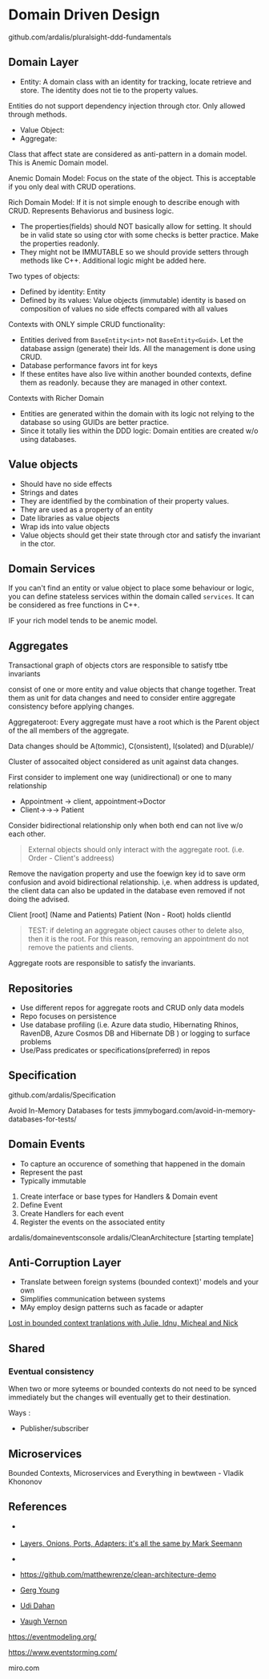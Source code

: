 # Domain Driven Design
github.com/ardalis/pluralsight-ddd-fundamentals
## Domain Layer
- Entity: A domain class with an identity for tracking, locate retrieve and store. The identity does not tie to the property values.

Entities do not support dependency injection through ctor. Only allowed through methods.

- Value Object:
- Aggregate: 


Class that affect state are considered as anti-pattern in a domain model. This is Anemic Domain model.

Anemic Domain Model: Focus on the state of the object. This is acceptable if you only deal with CRUD operations. 

Rich Domain Model: If it is not simple enough to describe enough with CRUD. Represents Behaviorus and business logic.

- The properties(fields) should NOT basically allow for setting. It should be in valid state so using ctor with some checks is better practice. Make the properties readonly.
- They might not be IMMUTABLE so we should provide setters through methods like C++. Additional logic might be added here.

Two types of objects:
- Defined by identity: Entity
- Defined by its values: Value objects (immutable)
 identity is based on composition of values
 no side effects
 compared with all values


Contexts with ONLY simple CRUD functionality:
- Entities derived from `BaseEntity<int>` not `BaseEntity<Guid>`. Let the database assign (generate) their Ids. All the management is done using CRUD.
- Database performance favors int for keys
- If these entites have also live within another bounded contexts, define them as readonly. because they are managed in other context.

Contexts with Richer Domain
- Entities are generated within the domain with its logic not relying to the database so using GUIDs are better practice.
- Since it totally lies within the DDD logic: Domain entities are created w/o using databases.

## Value objects
- Should have no side effects
- Strings and dates
- They are identified by the combination  of their property values.
- They are used as a property of an entity
- Date libraries as value objects
- Wrap ids into value objects 
- Value objects should get their state through ctor and satisfy the invariant in the ctor.

## Domain Services
If you can't find an entity or value object to place some behaviour or logic, you can define stateless services within the domain called `services`. It can be considered as free functions in C++.

IF your rich model tends to be anemic model.

## Aggregates
Transactional graph of objects
ctors are responsible to satisfy ttbe invariants

consist of one or more entity and value objects that change together. Treat them as unit for data changes and need to consider entire aggregate consistency before applying changes.

Aggregateroot: Every aggregate must have a root which is the Parent object of the all members of the aggregate.

Data changes should be A(tommic), C(onsistent), I(solated) and D(urable)/

Cluster of assocaited object considered as unit against data changes.

First consider to implement one way (unidirectional) or one to many relationship
- Appointment -> client, appointment->Doctor
- Client->->-> Patient


Consider bidirectional relationship only when both end can not live w/o each other.

> External objects should only interact with the aggregate root. (i.e. Order - Client's addreess)

Remove the navigation property and use the foewign key id to save orm confusion and avoid bidirectional relationship. i,e. when address is updated, the client data can also be updated in the database even removed if not doing the advised.

Client [root] (Name and Patients)
Patient (Non - Root) holds clientId

> TEST: if deleting an aggregate object causes other to delete also, then it is the root. For this reason, removing an appointment do not remove the patients and clients.

Aggregate roots are responsible to satisfy the invariants.

## Repositories
- Use different repos for aggregate roots and CRUD only data models
- Repo focuses on persistence
- Use database profiling (i.e. Azure data studio, Hibernating Rhinos, RavenDB, Azure Cosmos DB and Hibernate DB ) or logging to surface problems 
- Use/Pass predicates or specifications(preferred) in repos



## Specification
github.com/ardalis/Specification

Avoid In-Memory Databases for tests
jimmybogard.com/avoid-in-memory-databases-for-tests/

## Domain Events
- To capture an occurence of something that happened in the domain
- Represent the past
- Typically immutable

1. Create interface or base types for Handlers & Domain event
2. Define Event
3. Create Handlers for each event
4. Register the events on the associated entity

ardalis/domaineventsconsole
ardalis/CleanArchitecture [starting template]

## Anti-Corruption Layer
- Translate between foreign systems (bounded context)' models and your own
- Simplifies communication between systems
- MAy employ design patterns such as facade or adapter

[Lost in bounded context tranlations with Julie, Idnu, Micheal and Nick](youtu.be/u-5sKvh48-g)


## Shared 
### Eventual consistency
When two or more syteems or bounded contexts do not need to be synced immediately but the changes will eventually get to their destination.

Ways :
- Publisher/subscriber

## Microservices
Bounded Contexts, Microservices and Everything in bewtween - Vladik Khononov
## References
- [](domainlanguage.com)
- [Layers, Onions, Ports, Adapters: it's all the same by Mark Seemann](https://blog.ploeh.dk/2013/12/03/layers-onions-ports-adapters-its-all-the-same/)
- 
- https://github.com/matthewrenze/clean-architecture-demo

- [Gerg Young](https://goodenoughsoftware.net)

- [Udi Dahan](http://udidahan.com)

- [Vaugh Vernon](vaughvernon.com)

https://eventmodeling.org/

https://www.eventstorming.com/

miro.com
